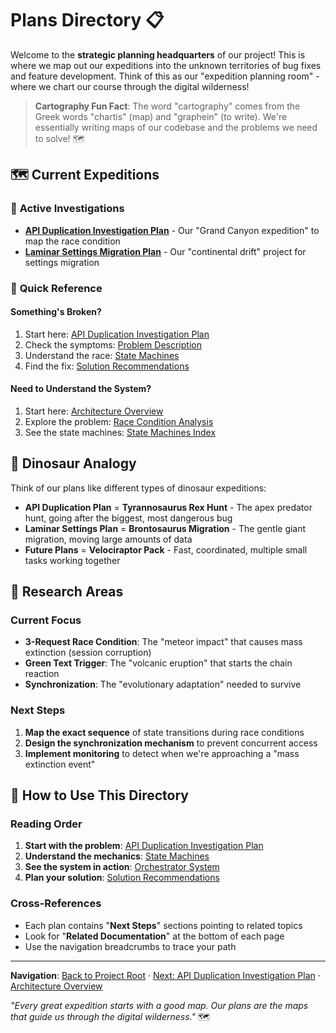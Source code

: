 # Plans Directory 📋

Welcome to the **strategic planning headquarters** of our project! This is where we map out our expeditions into the unknown territories of bug fixes and feature development. Think of this as our "expedition planning room" - where we chart our course through the digital wilderness!

> **Cartography Fun Fact**: The word "cartography" comes from the Greek words "chartis" (map) and "graphein" (to write). We're essentially writing maps of our codebase and the problems we need to solve! 🗺️

## 🗺️ Current Expeditions

### 🚨 **Active Investigations**

- **[API Duplication Investigation Plan](API_DUPLICATION_INVESTIGATION_PLAN.md)** - Our "Grand Canyon expedition" to map the race condition
- **[Laminar Settings Migration Plan](laminar-settings-migration-plan.md)** - Our "continental drift" project for settings migration

### 🎯 **Quick Reference**

#### **Something's Broken?**

1. Start here: [API Duplication Investigation Plan](API_DUPLICATION_INVESTIGATION_PLAN.md)
2. Check the symptoms: [Problem Description](../docs/architecture/API_DUPLICATION_RACE_CONDITION_ANALYSIS.md#problem-description)
3. Understand the race: [State Machines](../docs/architecture/state-machines/)
4. Find the fix: [Solution Recommendations](../docs/architecture/API_DUPLICATION_RACE_CONDITION_ANALYSIS.md#solution-recommendations)

#### **Need to Understand the System?**

1. Start here: [Architecture Overview](../docs/architecture/README.md)
2. Explore the problem: [Race Condition Analysis](../docs/architecture/API_DUPLICATION_RACE_CONDITION_ANALYSIS.md)
3. See the state machines: [State Machines Index](../docs/architecture/state-machines/INDEX.md)

## 🦕 Dinosaur Analogy

Think of our plans like different types of dinosaur expeditions:

- **API Duplication Plan** = **Tyrannosaurus Rex Hunt** - The apex predator hunt, going after the biggest, most dangerous bug
- **Laminar Settings Plan** = **Brontosaurus Migration** - The gentle giant migration, moving large amounts of data
- **Future Plans** = **Velociraptor Pack** - Fast, coordinated, multiple small tasks working together

## 🔬 Research Areas

### Current Focus

- **3-Request Race Condition**: The "meteor impact" that causes mass extinction (session corruption)
- **Green Text Trigger**: The "volcanic eruption" that starts the chain reaction
- **Synchronization**: The "evolutionary adaptation" needed to survive

### Next Steps

1. **Map the exact sequence** of state transitions during race conditions
2. **Design the synchronization mechanism** to prevent concurrent access
3. **Implement monitoring** to detect when we're approaching a "mass extinction event"

## 🎯 How to Use This Directory

### Reading Order

1. **Start with the problem**: [API Duplication Investigation Plan](API_DUPLICATION_INVESTIGATION_PLAN.md)
2. **Understand the mechanics**: [State Machines](../docs/architecture/state-machines/)
3. **See the system in action**: [Orchestrator System](../docs/orchestrator/)
4. **Plan your solution**: [Solution Recommendations](../docs/architecture/API_DUPLICATION_RACE_CONDITION_ANALYSIS.md#solution-recommendations)

### Cross-References

- Each plan contains "**Next Steps**" sections pointing to related topics
- Look for "**Related Documentation**" at the bottom of each page
- Use the navigation breadcrumbs to trace your path

---

**Navigation**: [Back to Project Root](../) · [Next: API Duplication Investigation Plan](API_DUPLICATION_INVESTIGATION_PLAN.md) · [Architecture Overview](../docs/architecture/README.md)

_"Every great expedition starts with a good map. Our plans are the maps that guide us through the digital wilderness."_ 🗺️
